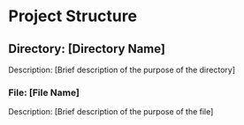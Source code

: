 # Project Structure

## Directory: [Directory Name]

Description: [Brief description of the purpose of the directory]

### File: [File Name]

Description: [Brief description of the purpose of the file]